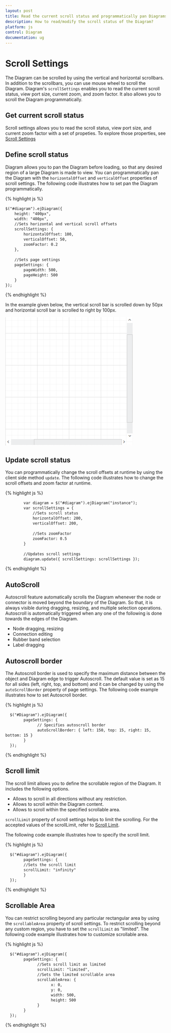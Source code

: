 ```yaml
---
layout: post
title: Read the current scroll status and programmatically pan Diagrams
description: How to read/modify the scroll status of the Diagram?
platform: js
control: Diagram
documentation: ug
---
```


# Scroll Settings
The Diagram can be scrolled by using the vertical and horizontal scrollbars. In addition to the scrollbars, you can use mouse wheel to scroll the Diagram. 
Diagram's `scrollSettings` enables you to read the current scroll status, view port size, current zoom, and zoom factor. It also allows you to scroll the Diagram programmatically. 

## Get current scroll status

Scroll settings allows you to read the scroll status, view port size, and current zoom factor with a set of propeties. To explore those properties, see [Scroll Settings](/js/api/ejDiagram "members:scrollSettings")

## Define scroll status
Diagram allows you to pan the Diagram before loading, so that any desired region of a large Diagram is made to view. You can programmatically pan the Diagram with the `horizontalOffset` and `verticalOffset` properties of scroll settings. The following code illustrates how to set pan the Diagram programmatically.

{% highlight js %}

    $("#diagram").ejDiagram({
        height: "400px",
        width: "400px",
        //Sets horizontal and vertical scroll offsets
        scrollSettings: {
            horizontalOffset: 100,
            verticalOffset: 50,
            zoomFactor: 0.2
        },

        //Sets page settings
        pageSettings: {
            pageWidth: 500,
            pageHeight: 500
        }
    });

{% endhighlight %}

In the example given below, the vertical scroll bar is scrolled down by 50px and horizontal scroll bar is scrolled to right by 100px. 

![](/js/Diagram/Scroll-Settings/Scroll-Settings_img1.png)

## Update scroll status

You can programmatically change the scroll offsets at runtime by using the client side method `update`. The following code illustrates how to change the scroll offsets and zoom factor at runtime.

{% highlight js %}

            var diagram = $("#diagram").ejDiagram("instance");
            var scrollSettings = {
                //Sets scroll status
                horizontalOffset: 200,
                verticalOffset: 200,
                
                //Sets zoomFactor
                zoomFactor: 0.5
            }

            //Updates scroll settings
            diagram.update({ scrollSettings: scrollSettings });
            
{% endhighlight %}

## AutoScroll 

Autoscroll feature automatically scrolls the Diagram whenever the node or connector is moved beyond the boundary of the Diagram. So that, it is always visible during dragging, resizing, and multiple selection operations. Autoscroll is automatically triggered when any one of the following is done towards the edges of the Diagram.

* Node dragging, resizing 
* Connection editing
* Rubber band selection
* Label dragging

## Autoscroll border

The Autoscroll border is used to specify the maximum distance between the object and Diagram edge to trigger Autoscroll. The default value is set as 15 for all sides (left, right, top, and bottom) and it can be changed by using the `autoScrollBorder` property of page settings. The following code example illustrates how to set Autoscroll border. 

{% highlight js %}

      $("#Diagram").ejDiagram({      
            pageSettings: {            
                  // Specifies autoscroll border            
                  autoScrollBorder: { left: 150, top: 15, right: 15, bottom: 15 }
            }      
      });

{% endhighlight %}

## Scroll limit

The scroll limit allows you to define the scrollable region of the Diagram. It includes the following options.

* Allows to scroll in all directions without any restriction.
* Allows to scroll within the Diagram content.
* Allows to scroll within the specified scrollable area.

`scrollLimit` property of scroll settings helps to limit the scrolling. For the accepted values of the scrollLimit, refer to [Scroll Limit](/js/api/ejDiagram "Scroll-Limit").

The following code example illustrates how to specify the scroll limit.

{% highlight js %}

      $("#diagram").ejDiagram({      
            pageSettings: {             
            //Sets the scroll limit            
            scrollLimit: "infinity"            
            }      
      });

{% endhighlight %}

## Scrollable Area

You can restrict scrolling beyond any particular rectangular area by using the `scrollableArea` property of scroll settings. To restrict scrolling beyond any custom region, you have to set the `scrollLimit` as "limited". The following code example illustrates how to customize scrollable area.

{% highlight js %}
   
      $("#diagram").ejDiagram({      
            pageSettings: {            
                  //Sets scroll limit as limited            
                  scrollLimit: "limited",            
                  //Sets the limited scrollable area            
                  scrollableArea: {            
                        x: 0,            
                        y: 0,            
                        width: 500,            
                        height: 500            
                  }            
            }      
      });
{% endhighlight %}
